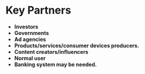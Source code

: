 # Key Partners



* **Investors**&#x20;
* **Governments**&#x20;
* **Ad agencies**&#x20;
* **Products/services/consumer devices  producers.**
* **Content creators/influencers**
* **Normal user**
* **Banking system may be needed.**
